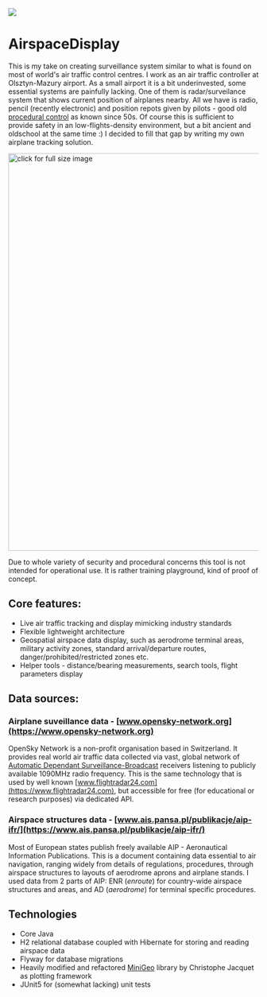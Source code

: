 <img src="https://user-images.githubusercontent.com/58663723/147891905-926a7b8e-0f58-4fac-bf0e-b637a4127044.png">

# AirspaceDisplay 

This is my take on creating surveillance system similar to what is found on most of world's air traffic control centres. I work as an air traffic controller at Olsztyn-Mazury airport. As a small airport it is a bit underinvested, some essential systems are painfully lacking. One of them is radar/surveilance system that shows current position of airplanes nearby. All we have is radio, pencil (recently electronic) and position repots given by pilots - good old [procedural control](https://en.wikipedia.org/wiki/Procedural_control) as known since 50s. Of course this is sufficient to provide safety in an low-flights-density environment, but a bit ancient and oldschool at the same time :) I decided to fill that gap by writing my own airplane tracking solution.

<img src="https://user-images.githubusercontent.com/58663723/147891470-dec6f31a-4b47-4e9e-9ce3-beba1c2f9958.jpg" alt="click for full size image" width="800">

Due to whole variety of security and procedural concerns this tool is not intended for operational use. It is rather training playground, kind of proof of concept.

## Core features:
* Live air traffic tracking and display mimicking industry standards
* Flexible lightweight architecture
* Geospatial airspace data display, such as aerodrome terminal areas, military activity zones, standard arrival/departure routes, danger/prohibited/restricted zones etc.
* Helper tools - distance/bearing measurements, search tools, flight parameters display


## Data sources:

### Airplane suveillance data - [www.opensky-network.org](https://www.opensky-network.org)

OpenSky Network is a non-profit organisation based in Switzerland. It provides real world air traffic data collected via vast, global network of [Automatic Dependant Surveillance-Broadcast](https://en.wikipedia.org/wiki/Automatic_Dependent_Surveillance%E2%80%93Broadcast) receivers listening to publicly available 1090MHz radio frequency. This is the same technology that is used by well known [www.flightradar24.com](https://www.flightradar24.com), but accessible for free (for educational or research purposes) via dedicated API.


### Airspace structures data - [www.ais.pansa.pl/publikacje/aip-ifr/](https://www.ais.pansa.pl/publikacje/aip-ifr/)

Most of European states publish freely available AIP - Aeronautical Information Publications. This is a document containing data essential to air navigation, ranging widely from details of regulations, procedures, through airspace structures to layouts of aerodrome aprons and airplane stands. I used data from 2 parts of AIP: ENR (*enroute*) for country-wide airspace structures and areas, and AD (*aerodrome*) for terminal specific procedures.

## Technologies

* Core Java
* H2 relational database coupled with Hibernate for storing and reading airspace data
* Flyway for database migrations
* Heavily modified and refactored [MiniGeo](https://github.com/ChristopheJacquet/Minigeo) library by Christophe Jacquet as plotting framework
* JUnit5 for (somewhat lacking) unit tests

